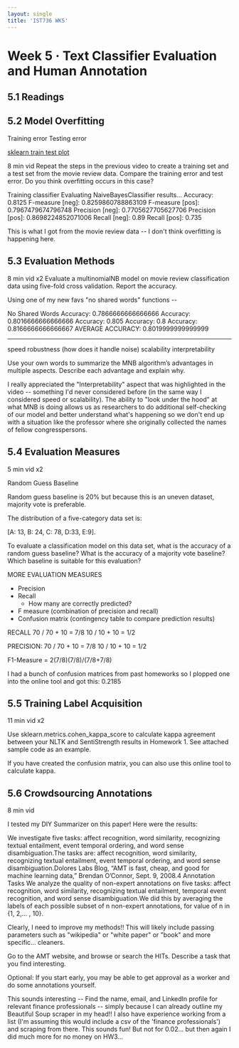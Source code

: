```yaml
---
layout: single
title: 'IST736 WK5'
---
```


# Week 5 · Text Classifier Evaluation and Human Annotation
## 5.1 Readings
## 5.2 Model Overfitting
Training error
Testing error

[sklearn train test plot](https://scikit-learn.org/stable/auto_examples/model_selection/plot_train_error_vs_test_error.html)

8 min vid
Repeat the steps in the previous video to create a training set and a test set from the movie review data. Compare the training error and test error. Do you think overfitting occurs in this case?

Training classifier
Evaluating NaiveBayesClassifier results...
Accuracy: 0.8125
F-measure [neg]: 0.8259860788863109
F-measure [pos]: 0.7967479674796748
Precision [neg]: 0.7705627705627706
Precision [pos]: 0.8698224852071006
Recall [neg]: 0.89
Recall [pos]: 0.735

This is what I got from the movie review data -- I don't think overfitting is happening here. 


## 5.3 Evaluation Methods
8 min vid x2
Evaluate a multinomialNB model on movie review classification data using five-fold cross validation. Report the accuracy.

Using one of my new favs "no shared words" functions --

No Shared Words
Accuracy: 0.7866666666666666
Accuracy: 0.8016666666666666
Accuracy: 0.805
Accuracy: 0.8
Accuracy: 0.8166666666666667
AVERAGE ACCURACY: 0.8019999999999999

---
speed
robustness (how does it handle noise)
scalability 
interpretability 

Use your own words to summarize the MNB algorithm’s advantages in multiple aspects. Describe each advantage and explain why.

I really appreciated the "Interpretability" aspect that was highlighted in the video -- something I'd never considered before (in the same way I considered speed or scalability). The ability to "look under the hood" at what MNB is doing allows us as researchers to do additional self-checking of our model and better understand what's happening so we don't end up with a situation like the professor where she originally collected the names of fellow congresspersons. 

## 5.4 Evaluation Measures
5 min vid x2 

Random Guess Baseline

Random guess baseline is 20% but because this is an uneven dataset, majority vote is preferable.

The distribution of a five-category data set is:

[A: 13, B: 24, C: 78, D:33, E:9].

To evaluate a classification model on this data set, what is the accuracy of a random guess baseline? What is the accuracy of a majority vote baseline? Which baseline is suitable for this evaluation?

MORE EVALUATION MEASURES
* Precision
* Recall
  - How many are correctly predicted? 
* F measure (combination of precision and recall)
* Confusion matrix (contingency table to compare prediction results)

RECALL 
70 / 70 + 10 = 7/8
10 / 10 + 10 = 1/2

PRECISION:
70 / 70 + 10 = 7/8
10 / 10 + 10 = 1/2

F1-Measure = 2(7/8)(7/8)/(7/8+7/8)

I had a bunch of confusion matrices from past homeworks so I plopped one into the online tool and got this: 0.2185

## 5.5 Training Label Acquisition
11 min vid x2

Use sklearn.metrics.cohen_kappa_score to calculate kappa agreement between your NLTK and SentiStrength results in Homework 1. See attached sample code as an example.

If you have created the confusion matrix, you can also use this online tool to calculate kappa.

## 5.6 Crowdsourcing Annotations
8 min vid

I tested my DIY Summarizer on this paper! Here were the results: 

We investigate five tasks: affect recognition, word similarity, recognizing textual entailment, event temporal ordering, and word sense disambiguation.The tasks are: affect recognition, word similarity, recognizing textual entailment, event temporal ordering, and word sense disambiguation.Dolores Labs Blog, “AMT is fast, cheap, and good for machine learning data,” Brendan O’Connor, Sept. 9, 2008.4 Annotation Tasks We analyze the quality of non-expert annotations on five tasks: affect recognition, word similarity, recognizing textual entailment, temporal event recognition, and word sense disambiguation.We did this by averaging the labels of each possible subset of n non-expert annotations, for value of n in {1, 2,... , 10}.

Clearly, I need to improve my methods!! This will likely include passing parameters such as "wikipedia" or "white paper" or "book" and more specific... cleaners.

Go to the AMT website, and browse or search the HITs. Describe a task that you find interesting. 

Optional: If you start early, you may be able to get approval as a worker and do some annotations yourself.

This sounds interesting -- Find the name, email, and LinkedIn profile for relevant finance professionals -- simply because I can already outline my Beautiful Soup scraper in my head!! I also have experience working from a list (I'm assuming this would include a csv of the 'finance professionals') and scraping from there. This sounds fun! But not for 0.02... but then again I did much more for no money on HW3...